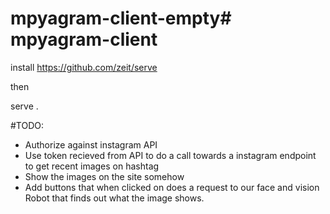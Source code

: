 # mpyagram-client-empty# mpyagram-client

install
https://github.com/zeit/serve

then

serve .

#TODO:

-   Authorize against instagram API
-   Use token recieved from API to do a call towards a instagram endpoint to get recent images on hashtag
-   Show the images on the site somehow
-   Add buttons that when clicked on does a request to our face and vision Robot that finds out what the image shows.
